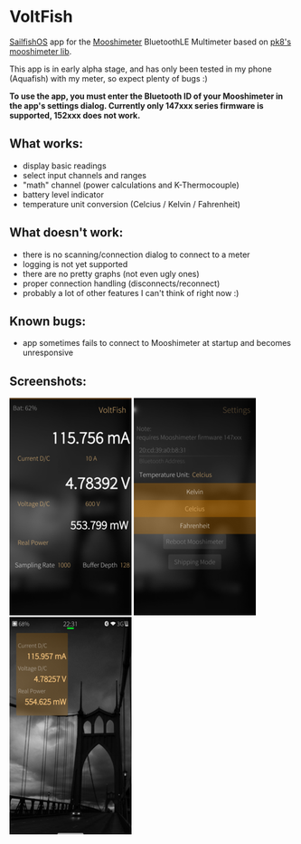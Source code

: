 # VoltFish
[SailfishOS](https://sailfishos.org/) app for the [Mooshimeter](https://moosh.im/mooshimeter/) BluetoothLE Multimeter based on [pk8's mooshimeter lib](https://github.com/pk8/mooshimeter-lib).

This app is in early alpha stage, and has only been tested in my phone (Aquafish) with my meter, so expect plenty of bugs :)

**To use the app, you must enter the Bluetooth ID of your Mooshimeter in the app's settings dialog. Currently only 147xxx series firmware is supported, 152xxx does not work.**


## What works:
* display basic readings
* select input channels and ranges
* "math" channel (power calculations and K-Thermocouple)
* battery level indicator
* temperature unit conversion (Celcius / Kelvin / Fahrenheit)

## What doesn't work:
* there is no scanning/connection dialog to connect to a meter
* logging is not yet supported
* there are no pretty graphs (not even ugly ones)
* proper connection handling (disconnects/reconnect)
* probably a lot of other features I can't think of right now :)

## Known bugs:
* app sometimes fails to connect to Mooshimeter at startup and becomes unresponsive

## Screenshots:
![Main Screen](screenshots/main.png "Main Screen")
![Settings](screenshots/settings.png "Settings")
![App Cover](screenshots/cover.png "App Cover")
